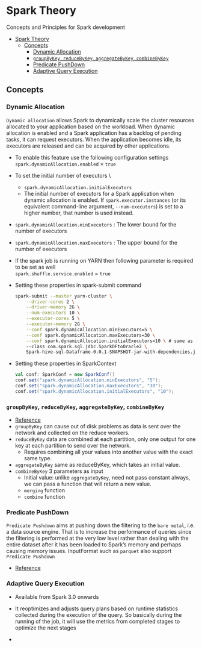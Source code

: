 # Spark Theory

Concepts and Principles for Spark development

- [Spark Theory](#spark-theory)
  - [Concepts](#concepts)
    - [Dynamic Allocation](#dynamic-allocation)
    - [`groupByKey`, `reduceByKey`, `aggregateByKey`, `combineByKey`](#groupbykey-reducebykey-aggregatebykey-combinebykey)
    - [Predicate PushDown](#predicate-pushdown)
    - [Adaptive Query Execution](#adaptive-query-execution)

## Concepts

### Dynamic Allocation

`Dynamic allocation` allows Spark to dynamically scale the cluster resources allocated to your application based on the workload. When dynamic allocation is enabled and a Spark application has a backlog of pending tasks, it can request executors. When the application becomes idle, its executors are released and can be acquired by other applications.

- To enable this feature use the following configuration settings \
`spark.dynamicAllocation.enabled` = `true`

- To set the initial number of executors \
  - `spark.dynamicAllocation.initialExecutors`
  - The initial number of executors for a Spark application when dynamic allocation is enabled. If `spark.executor.instances` (or its equivalent command-line argument, `--num-executors`) is set to a higher number, that number is used instead.

- `spark.dynamicAllocation.minExecutors` : The lower bound for the number of executors
- `spark.dynamicAllocation.maxExecutors` : The upper bound for the number of executors

- If the spark job is running on YARN then following parameter is required to be set as well \
`spark.shuffle.service.enabled` = `true`

- Setting these properties in spark-submit command

    ```bash
    spark-submit --master yarn-cluster \
        --driver-cores 2 \
        --driver-memory 2G \
        --num-executors 10 \
        --executor-cores 5 \
        --executor-memory 2G \
        --conf spark.dynamicAllocation.minExecutors=5 \
        --conf spark.dynamicAllocation.maxExecutors=30 \
        --conf spark.dynamicAllocation.initialExecutors=10 \ # same as --num-executors 10
        --class com.spark.sql.jdbc.SparkDFtoOracle2 \
        Spark-hive-sql-Dataframe-0.0.1-SNAPSHOT-jar-with-dependencies.jar
    ```

- Setting these properties in SparkContext

    ```scala
    val conf: SparkConf = new SparkConf()
    conf.set("spark.dynamicAllocation.minExecutors", "5");
    conf.set("spark.dynamicAllocation.maxExecutors", "30");
    conf.set("spark.dynamicAllocation.initialExecutors", "10");
    ```

### `groupByKey`, `reduceByKey`, `aggregateByKey`, `combineByKey`

- [Reference](https://stackoverflow.com/questions/43364432/spark-difference-between-reducebykey-vs-groupbykey-vs-aggregatebykey-vs-combineb)
- `groupByKey` can cause out of disk problems as data is sent over the network and collected on the reduce workers.
- `reduceByKey` data are combined at each partition, only one output for one key at each partition to send over the network.
  - Requires combining all your values into another value with the exact same type.
- `aggregateByKey` same as reduceByKey, which takes an initial value.
- `combineByKey` 3 parameters as input
  - Initial value: unlike `aggregateByKey`, need not pass constant always, we can pass a function that will return a new value.
  - `merging` function
  - `combine` function

### Predicate PushDown

`Predicate Pushdown` aims at pushing down the filtering to the `bare metal`, i.e. a data source engine. That is to increase the performance of queries since the filtering is performed at the very low level rather than dealing with the entire dataset after it has been loaded to Spark’s memory and perhaps causing memory issues.
InputFormat such as `parquet` also support `Predicate Pushdown`

- [Reference](https://jaceklaskowski.gitbooks.io/mastering-spark-sql/spark-sql-Optimizer-PushDownPredicate.html)

### Adaptive Query Execution

- Available from Spark 3.0 onwards
- It reoptimizes and adjusts query plans based on runtime statistics collected during the execution of the query. So basically during the running of the job, it will use the metrics from completed stages to optimize the next stages

-
